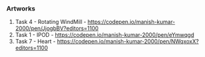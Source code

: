 ### Artworks

1. Task 4 - Rotating WindMill - https://codepen.io/manish-kumar-2000/pen/JjogbBV?editors=1100
2. Task 1 - IPOD - https://codepen.io/manish-kumar-2000/pen/eYmwqgd
7. Task 7 - Heart - https://codepen.io/manish-kumar-2000/pen/NWqxoxX?editors=1100
